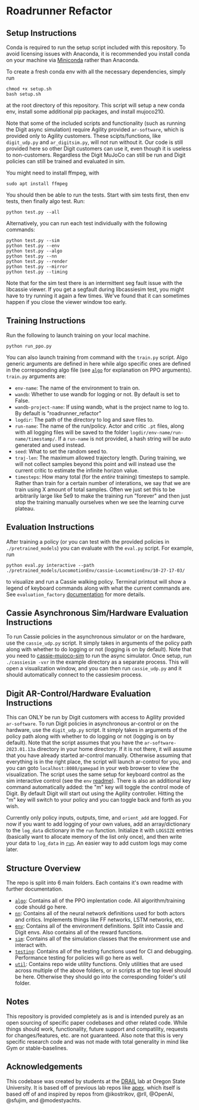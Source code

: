 # Roadrunner Refactor

## Setup Instructions
Conda is required to run the setup script included with this repository.
To avoid licensing issues with Anaconda, it is recommended you install conda on your machine via
[Miniconda](https://docs.anaconda.com/miniconda/) rather than Anaconda.

To create a fresh conda env with all the necessary dependencies, simply run
```
chmod +x setup.sh
bash setup.sh
```
at the root directory of this repository. This script will setup a new conda env, install some additional pip packages, and install mujoco210.

Note that some of the included scripts and functionality (such as running the Digit async simulation) require Agility provided `ar-software`, which is provided only to Agility customers. These scipts/functions, like `digit_udp.py` and `ar_digitsim.py`, will not run without it. Our code is still provided here so other Digit customers can use it, even though it is useless to non-customers. Regardless the Digit MuJoCo can still be run and Digit policies can still be trained and evaluated in sim.

You might need to install ffmpeg, with
```
sudo apt install ffmpeg
```

You should then be able to run the tests. Start with sim tests first, then env tests, then finally algo test. Run:
```
python test.py --all
```
Alternatively, you can run each test individually with the following commands:
```
python test.py --sim
python test.py --env
python test.py --algo
python test.py --nn
python test.py --render
python test.py --mirror
python test.py --timing
```
Note that for the sim test there is an intermittent seg fault issue with the libcassie viewer. If you get a segfault during libcassiesim test, you might have to try running it again a few times. We've found that it can sometimes happen if you close the viewer window too early.

## Training Instructions
Run the following to launch training on your local machine.
```
python run_ppo.py
```

You can also launch training from command with the `train.py` script. Algo generic arguments are defined in here while algo specific ones are defined in the corresponding algo file (see [`algo`](algo) for explanation on PPO arguments). `train.py` arguments are:
- `env-name`: The name of the environment to train on.
- `wandb`: Whether to use wandb for logging or not. By default is set to False.
- `wandb-project-name`: If using wandb, what is the project name to log to. By default is "roadrunner_refactor"
- `logdir`: The path of the directory to log and save files to.
- `run-name`: The name of the run/policy. Actor and critic `.pt` files, along with all logging files will be saved to the folder `logdir/env-name/run-name/timestamp/`. If a `run-name` is not provided, a hash string will be auto generated and used instead.
- `seed`: What to set the random seed to.
- `traj-len`: The maximum allowed trajectory length. During training, we will not collect samples beyond this point and will instead use the current critic to estimate the infinite horizon value.
- `timesteps`: How many total (for the *entire* training) timesteps to sample. Rather than train for a certain number of interations, we say that we are train using X amount of total samples. Often we just set this to be arbitrarily large like 5e9 to make the training run "forever" and then just stop the training manually ourselves when we see the learning curve plateau.

## Evaluation Instructions
After training a policy (or you can test with the provided policies in `./pretrained_models`) you can evaluate with the `eval.py` script. For example, run
```
python eval.py interactive --path ./pretrained_models/LocomotionEnv/cassie-LocomotionEnv/10-27-17-03/
```
to visualize and run a Cassie walking policy. Terminal printout will show a legend of keyboard commands along with what the current commands are. See `evaluation_factory` [documentation](util/readme.md#L15) for more details.

## Cassie Asynchronous Sim/Hardware Evaluation Instructions
To run Cassie policies in the asynchronous simulator or on the hardware, use the `cassie_udp.py` script. It simply takes in arguments of the policy path along with whether to do logging or not (logging is on by default). Note that you need to [cassie-mujoco-sim](https://github.com/osudrl/cassie-mujoco-sim) to run the async simulator. Once setup, run `./cassiesim -vxr` in the example directory as a separate process. This will open a visualization window, and you can then run `cassie_udp.py` and it should automatically connect to the cassiesim process.

## Digit AR-Control/Hardware Evaluation Instructions
This can ONLY be run by Digit customers with access to Agility provided `ar-software`. To run Digit policies in asynchronous ar-control or on the hardware, use the `digit_udp.py` script. It simply takes in arguments of the policy path along with whether to do logging or not (logging is on by default). Note that the script assumes that you have the `ar-software-2023.01.13a` directory in your home directory. If it is not there, it will assume that you have already started ar-control manually. Otherwise assuming that everything is in the right place, the script will launch ar-control for you, and you can goto `localhost:8080/gamepad` in your web browser to view the visualization. The script uses the same setup for keyboard control as the sim interactive control (see the `env` [readme](env/readme.md#L77)). There is also an additional key command automatically added: the "m" key will toggle the control mode of Digit. By default Digit will start out using the Agility controller. Hitting the "m" key will switch to your policy and you can toggle back and forth as you wish.

Currently only policy inputs, outputs, time, and `orient_add` are logged. For now if you want to add logging of your own values, add an array/dictionary to the `log_data` dictionary in the `run` function. Initialize it with `LOGSIZE` entries (basically want to allocate memory of the list only once), and then write your data to `log_data` in [`run`](./digit_udp.py#L207). An easier way to add custom logs may come later.

## Structure Overview

The repo is split into 6 main folders. Each contains it's own readme with further documentation.
- [`algo`](algo): Contains all of the PPO implentation code. All algorithm/training code should go here.
- [`nn`](nn): Contains all of the neural network definitions used for both actors and critics. Implements things like FF networks, LSTM networks, etc.
- [`env`](env): Contains all of the environment definitions. Split into Cassie and Digit envs. Also contains all of the reward functions.
- [`sim`](sim): Contains all of the simulation classes that the environment use and interact with.
- [`testing`](testing): Contains all of the testing functions used for CI and debugging. Performance testing for policies will go here as well.
- [`util`](util): Contains repo wide utility functions. Only utilities that are used across multiple of the above folders, or in scripts at the top level should be here. Otherwise they should go into the corresponding folder's util folder.

## Notes
This repository is provided completely as is and is intended purely as an open sourcing of specific paper codebases and other related code. While things should work, functionality, future support and compatility, requests for changes/features, etc. are not guaranteed. Also note that this is very specific research code and was not made with total generality in mind like Gym or stable-baselines.

## Acknowledgements
This codebase was created by students at the [DRAIL](https://mime.engineering.oregonstate.edu/research/drl/) lab at Oregon State University. It is based off of previous lab repos like [apex](https://github.com/osudrl/apex). which itself is based off of and inspired by repos from @ikostrikov, @rll, @OpenAI, @sfujim, and @modestyachts.